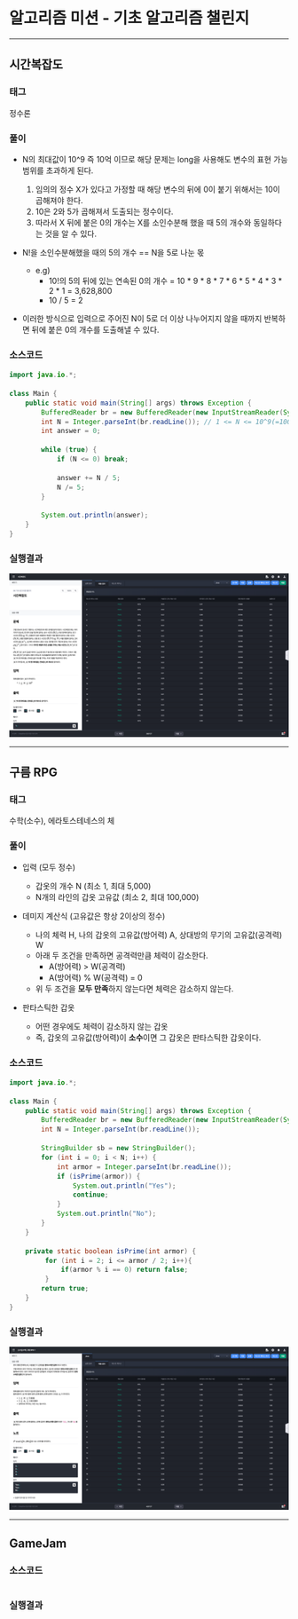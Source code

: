 # 알고리즘 미션 - 기초 알고리즘 챌린지

---

## 시간복잡도

### 태그

정수론

### 풀이

- N의 최대값이 10^9 즉 10억 이므로 해당 문제는 long을 사용해도 변수의 표현 가능 범위를 초과하게 된다.
  1. 임의의 정수 X가 있다고 가정할 때 해당 변수의 뒤에 0이 붙기 위해서는 10이 곱해져야 한다.
  2. 10은 2와 5가 곱해져서 도출되는 정수이다.
  3. 따라서 X 뒤에 붙은 0의 개수는 X를 소인수분해 했을 때 5의 개수와 동일하다는 것을 알 수 있다.

- N!을 소인수분해했을 때의 5의 개수 == N을 5로 나눈 몫
  - e.g) 
    - 10!의 5의 뒤에 있는 연속된 0의 개수 = 10 * 9 * 8 * 7 * 6 * 5 * 4 * 3 * 2 * 1 = 3,628,800
    - 10 / 5 = 2
- 이러한 방식으로 입력으로 주어진 N이 5로 더 이상 나누어지지 않을 때까지 반복하면 뒤에 붙은 0의 개수를 도출해낼 수 있다.

### 소스코드

```java
import java.io.*;

class Main {
	public static void main(String[] args) throws Exception {
		BufferedReader br = new BufferedReader(new InputStreamReader(System.in));
		int N = Integer.parseInt(br.readLine()); // 1 <= N <= 10^9(=1000000000)
		int answer = 0;
		
		while (true) {
			if (N <= 0) break;
			
			answer += N / 5;
			N /= 5;
		}
		
		System.out.println(answer);
	}
}
```

### 실행결과

![01-time-complexity](./img/01-time-complexity.png)

---

## 구름 RPG

### 태그

수학(소수), 에라토스테네스의 체

### 풀이

- 입력 (모두 정수)
  - 갑옷의 개수 N (최소 1, 최대 5,000)
  - N개의 라인의 갑옷 고유값 (최소 2, 최대 100,000)

- 데미지 계산식 (고유값은 항상 2이상의 정수)
  - 나의 체력 H, 나의 갑옷의 고유값(방어력) A, 상대방의 무기의 고유값(공격력) W
  - 아래 두 조건을 만족하면 공격력만큼 체력이 감소한다.
    - A(방어력) > W(공격력)
    - A(방어력) % W(공격력) = 0
  - 위 두 조건을 **모두 만족**하지 않는다면 체력은 감소하지 않는다.
- 판타스틱한 갑옷
  - 어떤 경우에도 체력이 감소하지 않는 갑옷
  - 즉, 갑옷의 고유값(방어력)이 **소수**이면 그 갑옷은 판타스틱한 갑옷이다.

### 소스코드

```java
import java.io.*;

class Main {
	public static void main(String[] args) throws Exception {
		BufferedReader br = new BufferedReader(new InputStreamReader(System.in));
		int N = Integer.parseInt(br.readLine());
		
		StringBuilder sb = new StringBuilder();
		for (int i = 0; i < N; i++) {
			int armor = Integer.parseInt(br.readLine());
			if (isPrime(armor)) {
				System.out.println("Yes");
				continue;
			}
			System.out.println("No");
		}
	}
	
	private static boolean isPrime(int armor) {
		 for (int i = 2; i <= armor / 2; i++){
			 if(armor % i == 0) return false;
		 }
		return true;
	}
}
```

### 실행결과

![02-goorm-rpg](./img/02-goorm-rpg.png)

---

## GameJam

### 소스코드

```java

```

### 실행결과

